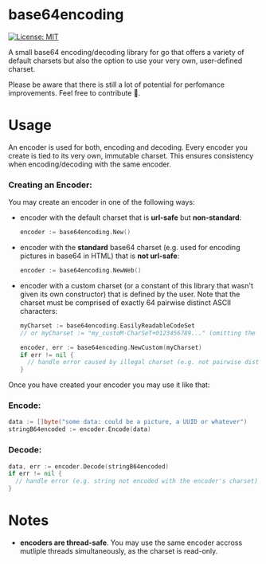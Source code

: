 # base64encoding

[![License: MIT](https://img.shields.io/badge/License-MIT-yellow.svg)](https://opensource.org/licenses/MIT)

A small base64 encoding/decoding library for go that offers a variety of default charsets but also the option 
to use your very own, user-defined charset.

Please be aware that there is still a lot of potential for perfomance improvements. 
Feel free to contribute :yellow_heart:. 

# Usage 

An encoder is used for both, encoding and decoding. Every encoder you create is tied to its very own, immutable charset. 
This ensures consistency when encoding/decoding with the same encoder. 

### Creating an Encoder:

You may create an encoder in one of the following ways:

- encoder with the default charset that is **url-safe** but **non-standard**:
  ```go 
  encoder := base64encoding.New()
  ```
- encoder with the **standard** base64 charset (e.g. used for encoding pictures in base64 in HTML) that is **not url-safe**:
  ```go 
  encoder := base64encoding.NewWeb()
  ```
- encoder with a custom charset (or a constant of this library that wasn't given its own constructor) that is defined by the user. 
  Note that the charset must be comprised of exactly 64 pairwise distinct ASCII characters:
  ```go 
  myCharset := base64encoding.EasilyReadableCodeSet  
  // or myCharset := "my_custoM-CharSeT+0123456789..." (omitting the rest)
  
  encoder, err := base64encoding.NewCustom(myCharset)
  if err != nil {
    // handle error caused by illegal charset (e.g. not pairwise distinct)
  }
  ```
  
Once you have created your encoder you may use it like that: 

### Encode:

```go 
data := []byte("some data: could be a picture, a UUID or whatever") 
stringB64encoded := encoder.Encode(data) 
```

### Decode:

```go 
data, err := encoder.Decode(stringB64encoded)
if err != nil {
  // handle error (e.g. string not encoded with the encoder's charset)
}
```

# Notes

- **encoders are thread-safe**. You may use the same encoder accross mutliple threads simultaneously, as the charset is read-only.
